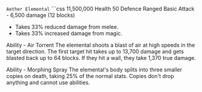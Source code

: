 `Aether Elemental` ```css
11,500,000 Health
50 Defence
Ranged Basic Attack - 6,500 damage (12 blocks)

- Takes 33% reduced damage from melee.
- Takes 33% increased damage from magic.

Ability - Air Torrent
  The elemental shoots a blast of air at high speeds in the target direction. The first target hit takes up to 13,700 damage and gets blasted back up to 64 blocks. If they hit a wall, they take 1,370 true damage.

Ability - Morphing Spray
  The elemental's body splits into three smaller copies on death, taking 25% of the normal stats. Copies don't drop anything and cannot use abilities.
```

